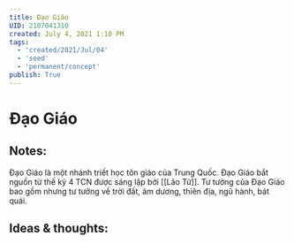 ```yaml
---
title: Đạo Giáo
UID: 2107041310
created: July 4, 2021 1:10 PM
tags:
  - 'created/2021/Jul/04'
  - 'seed'
  - 'permanent/concept'
publish: True
---
```

# Đạo Giáo

## Notes:
Đạo Giáo là một nhánh triết học tôn giáo của Trung Quốc. Đạo Giáo bắt nguồn từ thế kỷ 4 TCN được sáng lập bởi [[Lão Tử]]. Tư tưởng của Đạo Giáo bao gồm nhưng tư tưởng về trời đất, âm dương, thiên địa, ngũ hành, bát quái.

## Ideas & thoughts:
